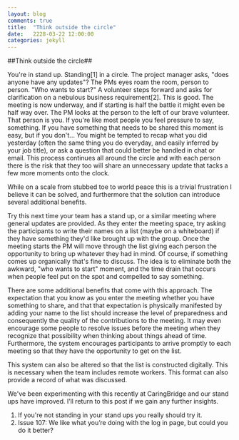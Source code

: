 ```yaml
---
layout: blog
comments: true
title:  "Think outside the circle"
date:   2228-03-22 12:00:00
categories: jekyll
---
```

##Think outside the circle##

You're in stand up. Standing[1] in a circle. The project manager asks, "does anyone have any updates"? The PMs eyes roam the room, person to person. "Who wants to start?" A volunteer steps forward and asks for clarification on a nebulous business requirement[2]. This is good. The meeting is now underway, and if starting is half the battle it might even be half way over. The PM looks at the person to the left of our brave volunteer. That person is you. If you're like most people you feel pressure to say, something. If you have something that needs to be shared this moment is easy, but if you don't... You might be tempted to recap what you did yesterday (often the same thing you do everyday, and easily inferred by your job title), or ask a question that could better be handled in chat or email. This process continues all around the circle and with each person there is the risk that they too will share an unnecessary update that tacks a few more moments onto the clock.

While on a scale from stubbed toe to world peace this is a trivial frustration I believe it can be solved, and furthermore that the solution can introduce several additional benefits.

Try this next time your team has a stand up, or a similar meeting where general updates are provided. As they enter the meeting space, try asking the participants to write their names on a list (maybe on a whiteboard) if they have something they'd like brought up with the group. Once the meeting starts the PM will move through the list giving each person the opportunity to bring up whatever they had in mind. Of course, if something comes up organically that's fine to discuss. The idea is to eliminate both the awkward, "who wants to start" moment, and the time drain that occurs when people feel put on the spot and compelled to say something.         

There are some additional benefits that come with this approach. The expectation that you know as you enter the meeting whether you have something to share, and that that expectation is physically manifested by adding your name to the list should increase the level of preparedness and consequently the quality of the contributions to the meeting. It may even encourage some people to resolve issues before the meeting when they recognize that possibility when thinking about things ahead of time. Furthermore, the system encourages participants to arrive promptly to each meeting so that they have the opportunity to get on the list.            

This system can also be altered so that the list is constructed digitally. This is necessary when the team includes remote workers. This format can also provide a record of what was discussed.

We've been experimenting with this recently at CaringBridge and our stand ups have improved. I’ll return to this post if we gain any further insights.         

1. If you're not standing in your stand ups you really should try it.
2. Issue 107: We like what you’re doing with the log in page, but could you do it better?            
